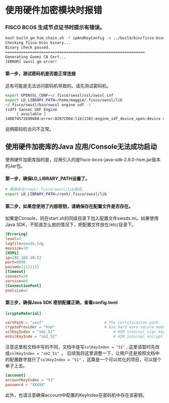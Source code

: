 # 使用硬件加密模块时报错
### FISCO BCOS 生成节点证书时提示有错误。
```bash
bash build_gm_hsm_chain.sh -f ipAndKeyConfig -e ../build/bin/fisco-bcos -H 192.168.10.12,8008,XXXXX
Checking fisco-bcos binary...
Binary check passed.
==============================================================
Generating Guomi CA Cert...
[ERROR] swssl gm error!
```
#### 第一步，测试密码机是否能正常连接
这有可能是无法访问密码机导致的。请先测试密码机。
```bash
export OPENSSL_CONF=~/.fisco/swssl/ssl/swssl.cnf
export LD_LIBRARY_PATH=/home/maggie/.fisco/swssl/lib
~/.fisco/swssl/bin/swssl engine sdf -t
(sdf) Sansec SDF Engine
     [ available ]
140074572698688:error:8207C064:lib(130):engine_sdf_device_open:device module call:../engines/sdf/sdf_lib.c:274:SDF_OpenDevice error: 0x01010201
```
说明密码机访问不正常。

## 使用硬件加密库的Java 应用/Console无法成功启动
使用硬件加密库指的是，应用引入的是fisco-bcos-java-sdk-2.8.0-hsm.jar版本的Jar包。
#### 第一步，确保LD_LIBRARY_PATH设置了。

   ```bash
   # 确保存在/root/.fisco/swssl/lib路径。
   export LD_LIBRARY_PATH=/root/.fisco/swssl/lib
   ```

#### 第二步，如果您使用了内部密钥，请确保存在配置文件是否存在。
如果是Console，则在start.sh的同级目录下加入配置文件swsds.ini。如果使用Java SDK，不知道怎么放的情况下，把配置文件放在/etc/目录下。

```ini
[ErrorLog]
level=3
logfile=swsds.log
maxsize=10
[HSM1]
ip=192.168.10.12
port=8008
passwd=11111111
[Timeout]
connect=30
service=60
[ConnectionPool]
poolsize=2
```

#### 第三步，确保Java SDK 密钥配置正确，查看config.toml

```toml
[cryptoMaterial]

certPath = "conf"                           # The certification path
cryptoProvider = "hsm"                      # Use hard ware secure module
sslKeyIndex = "sm2_51"                          # HSM internal sign key index 
enSslKeyInde = "sm2_52"                         # HSM internal encrypt key index 
```

注意这里和文档中写的不同，文档中是写``sslKeyIndex = "51"`` , 这里请暂时先改成``sslKeyIndex = "sm2_51" ``。 后续我将这里调整一下，让用户还是按照文档中的配置数字就行了``sslKeyIndex = "51"`` ，这算是一个可以优化的项目，可以提个单子上去。

```toml
[account]
accountKeyIndex = "53"
password = "XXXXX"                
```

此外，也请注意确保account中配置的KeyIndex在密码机中存在该密钥。